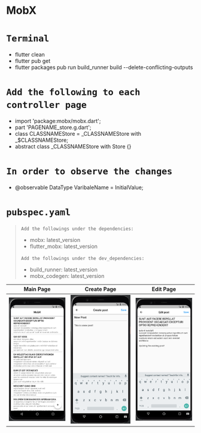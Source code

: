 # MobX
# ```Terminal```
- flutter clean
- flutter pub get
- flutter packages pub run build_runner build --delete-conflicting-outputs

# ```Add the following to each controller page```
- import 'package:mobx/mobx.dart';
- part 'PAGENAME_store.g.dart';
- class CLASSNAMEStore = _CLASSNAMEStore with _$CLASSNAMEStore;
- abstract class _CLASSNAMEStore with Store {}

# ```In order to observe the changes```
- @observable DataType VaribaleName = InitialValue;

# ```pubspec.yaml```
> ```Add the followings under the dependencies: ```
> - mobx: latest_version
> - flutter_mobx: latest_version
> 
> ```Add the followings under the dev_dependencies: ```
> - build_runner: latest_version
> - mobx_codegen: latest_version


| Main Page | Create Page | Edit Page |
|----------------|:----------------:|:----------------:|
| ![Main Page](assets/readme/main_page.png) | ![Create Page](assets/readme/add_page.png) | ![Edit Page](assets/readme/update_page.png) |
